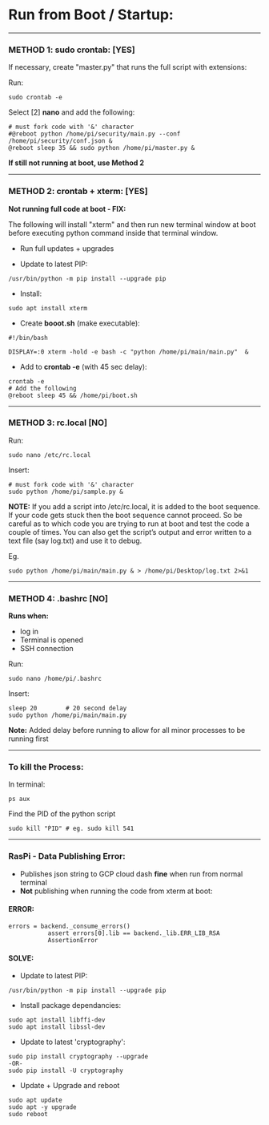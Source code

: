 # Run from Boot / Startup:

---
### METHOD 1: sudo crontab:		[YES]

If necessary, create "master.py" that runs the full script with extensions:

Run:
```
sudo crontab -e
```
Select [2] **nano** and add the following:
```
# must fork code with '&' character
#@reboot python /home/pi/security/main.py --conf /home/pi/security/conf.json &
@reboot sleep 35 && sudo python /home/pi/master.py &
```

**If still not running at boot, use Method 2**

---
### METHOD 2: crontab + xterm: [YES]

**Not running full code at boot - FIX:**

The following will install "xterm" and then run new terminal window at boot before executing python command inside that terminal window.

* Run full updates + upgrades

* Update to latest PIP:
```
/usr/bin/python -m pip install --upgrade pip
```
* Install:
```
sudo apt install xterm
```
* Create **booot.sh** (make executable):
```
#!/bin/bash

DISPLAY=:0 xterm -hold -e bash -c "python /home/pi/main/main.py"  &
```
* Add to **crontab -e** (with 45 sec delay):
```
crontab -e
# Add the following
@reboot sleep 45 && /home/pi/boot.sh
```

---
### METHOD 3: rc.local		[NO]

Run:
```
sudo nano /etc/rc.local
```
Insert:
```
# must fork code with '&' character
sudo python /home/pi/sample.py &
```

**NOTE:**
If you add a script into /etc/rc.local, it is added to the boot sequence. 
If your code gets stuck then the boot sequence cannot proceed. So be careful as to which code you 
are trying to run at boot and test the code a couple of times. You can also get the script’s 
output and error written to a text file (say log.txt) and use it to debug.

Eg.
```
sudo python /home/pi/main/main.py & > /home/pi/Desktop/log.txt 2>&1
```

---
### METHOD 4: .bashrc		[NO]

**Runs when:**

* log in
* Terminal is opened
* SSH connection

Run:
```
sudo nano /home/pi/.bashrc
```
Insert:
```
sleep 20        # 20 second delay
sudo python /home/pi/main/main.py
```

**Note:**
Added delay before running to allow for all minor processes to be running first

---
### To kill the Process:

In terminal:
```
ps aux
```
Find the PID of the python script
```
sudo kill "ṔID"	# eg. sudo kill 541
```

---
### RasPi - Data Publishing Error:

* Publishes json string to GCP cloud dash **fine** when run from normal terminal
* **Not** publishing  when running the code from xterm at boot:

#### ERROR:
```
errors = backend._consume_errors()
           assert errors[0].lib == backend._lib.ERR_LIB_RSA
           AssertionError
```

#### SOLVE:

* Update to latest PIP:
```
/usr/bin/python -m pip install --upgrade pip
```
* Install package dependancies:
```
sudo apt install libffi-dev
sudo apt install libssl-dev
```
* Update to latest 'cryptography':
```
sudo pip install cryptography --upgrade
-OR-
sudo pip install -U cryptography
```
* Update + Upgrade and reboot
```
sudo apt update
sudo apt -y upgrade
sudo reboot
```